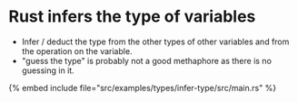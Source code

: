 # Rust infers the type of variables

* Infer / deduct the type from the other types of other variables and from the operation on the variable.
* "guess the type" is probably not a good methaphore as there is no guessing in it.

{% embed include file="src/examples/types/infer-type/src/main.rs" %}



